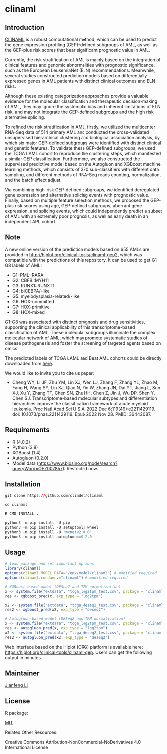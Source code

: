 # clinaml

## Introduction

[CLINAML](https://github.com/clindet/clinaml) is a robust computational method, which can be used to predict the gene expression profiling (GEP)-defined subgroups of AML, as well as the GEP-plus risk scores that bear significant prognostic value in AML.

Currently, the risk stratification of AML is mainly based on the integration of clinical features and genomic abnormalities with prognostic significance, such as the European LeukemiaNet (ELN) recommendations. Meanwhile, several studies constructed prediction models based on differentially expressed genes in AML patients with distinct clinical outcomes and ELN risks.

Although these existing categorization approaches provide a valuable evidence for the molecular classification and therapeutic decision-making of AML, they may ignore the systematic bias and inherent limitations of ELN risk, and may not integrate the GEP-defined subgroups and the high risk alternative splicing.

To refined the risk stratification in AML, firstly, we utilized the multicenter RNA-Seq data of 514 primary AML and conducted the cross-validated unsupervised hierarchical clustering and biological association analysis, by which six major GEP-defined subgroups were identified with distinct clinical and genetic features. To validate these GEP-defined subgroups, we used the TCGA LAML cohort to reproduce the clustering steps, which manifested a similar GEP classification. Furthermore, we also constructed the supervised predictive model based on the Autogluon and XGBoost machine learning methods, which consists of 320 sub-classifiers with different data sampling, and different methods of RNA-Seq reads counting, normalization, and the batch effect adjust.

Via combining high-risk GEP-defined subgroups, we identified deregulated gene expression and alternative splicing events with prognostic value. Finally, based on multiple feature selection methods, we proposed the GEP-plus risk scores using age, GEP-defined subgroups, aberrant gene expression, and splicing events, which could independently predict a subset of AML with an extremely poor prognosis, as well as early death in an independent APL cohort.

## Note

A new online version of the prediction models based on 655 AMLs are provided in http://hiplot.org/clinical-tools/clinaml-gep2, which was compatible with the predictions of this repository. It can be used to get G1-G8 labels of AML:

- G1: PML::RARA
- G2: CBFB::MYH11
- G3: RUNX1::RUNXT1
- G4: biCEBPA/-like
- G5: myelodysplasia-related/-like
- G6: HOX-committed
- G7: HOX-primitive
- G8: HOX-mixed

G1-G8 was associated with distinct prognosis and drug sensitivities, supporting the clinical applicability of this transcriptome-based classification of AML. These molecular subgroups illuminate the complex molecular network of AML, which may promote systematic studies of disease pathogenesis and foster the screening of targeted agents based on omics.

The predicted labels of TCGA LAML and Beat AML cohorts could be directly downloaded from [here](https://www.pnas.org/doi/suppl/10.1073/pnas.2211429119/suppl_file/pnas.2211429119.sd09.xlsx).

We would like to invite you to cite us paper:

- Cheng WY, Li JF, Zhu YM, Lin XJ, Wen LJ, Zhang F, Zhang YL, Zhao M, Fang H, Wang SY, Lin XJ, Qiao N, Yin W, Zhang JN, Dai YT, Jiang L, Sun XJ, Xu Y, Zhang TT, Chen SN, Zhu HH, Chen Z, Jin J, Wu DP, Shen Y, Chen SJ. Transcriptome-based molecular subtypes and differentiation hierarchies improve the classification framework of acute myeloid leukemia. Proc Natl Acad Sci U S A. 2022 Dec 6;119(49):e2211429119. doi: 10.1073/pnas.2211429119. Epub 2022 Nov 28. PMID: 36442087.

## Requirements

- R (4.0.2)
- Python (3.8)
- XGBoost (1.4)
- Autogluon (0.2.0)
- Model data (https://www.biosino.org/node/search?queryWord=OEZ007857): Restricted now.

## Installation

```r
git clone https://github.com/clindet/clinaml

cd clinaml

R CMD INSTALL .

python3 -m pip install -U pip
python3 -m pip install -U setuptools wheel
python3 -m pip install -U "mxnet<2.0.0"
python3 -m pip install autogluon==0.2.0
```

## Usage

```r
# load package and set important options
library(clinaml)
options(clinaml.MODEL_DATA="/env/model/clinaml") # modified required
options(clinaml.condaenv="clinaml") # modified required

# XGBoost-based model (DESeq2 and TPM normalization)
x <- system.file("extdata", "tcga_log2tpm_test.csv", package = "clinaml")
res <- xgboost_pred(x, exp_type = "log2tpm")

x2 <- system.file("extdata", "tcga_deseq2_test.csv", package = "clinaml")
res2 <- xgboost_pred(x2, exp_type = "deseq2")

# Autogluon-based model (DESeq2 and TPM normalization)
x <- system.file("extdata", "tcga_log2tpm_test.csv", package = "clinaml")
res <- autogluon_pred(x, exp_type = "log2tpm")
x2 <- system.file("extdata", "tcga_deseq2_test.csv", package = "clinaml")
res2 <- autogluon_pred(x2, exp_type = "deseq2")
```

Web interface based on the Hiplot (ORG) platform is available here: https://hiplot.org/clinical-tools/clinaml-gep. Users can get the following output in minutes.

## Maintainer

[Jianfeng Li](https://github.com/Miachol)

## License

R package:

[MIT](https://en.wikipedia.org/wiki/MIT_License)

Related Other Resources:

Creative Commons Attribution-NonCommercial-NoDerivatives 4.0 International License

